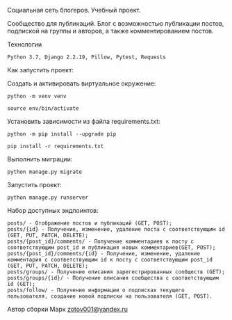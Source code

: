 Социальная сеть блогеров. Учебный проект.

Сообщество для публикаций. Блог с возможностью публикации постов, подпиской на группы и авторов, а также комментированием постов.

Технологии

    Python 3.7, Django 2.2.19, Pillow, Pytest, Requests

Как запустить проект:

Cоздать и активировать виртуальное окружение:

    python -m venv venv

    source env/bin/activate

Установить зависимости из файла requirements.txt:

    python -m pip install --upgrade pip

    pip install -r requirements.txt

Выполнить миграции:

    python manage.py migrate

Запустить проект:

    python manage.py runserver
    
    
Набор доступных эндпоинтов:

    posts/ - Отображение постов и публикаций (GET, POST);
    posts/{id} - Получение, изменение, удаление поста с соответствующим id (GET, PUT, PATCH, DELETE);
    posts/{post_id}/comments/ - Получение комментариев к посту с соответствующим post_id и публикация новых комментариев(GET, POST);
    posts/{post_id}/comments/{id} - Получение, изменение, удаление комментария с соответствующим id к посту с соответствующим post_id (GET, PUT, PATCH, DELETE);
    posts/groups/ - Получение описания зарегестрированных сообществ (GET);
    posts/groups/{id}/ - Получение описания сообщества с соответствующим id (GET);
    posts/follow/ - Получение информации о подписках текущего пользователя, создание новой подписки на пользователя (GET, POST).

Автор сборки Марк zotov001@yandex.ru
